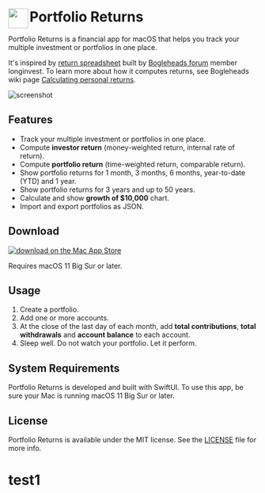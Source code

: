 # Portfolio Returns <img src="Shared/Assets.xcassets/AppIcon.appiconset/icon_256x256.png" style="width: 40px;" align="left">

Portfolio Returns is a financial app for macOS that helps you track your multiple investment or portfolios in one place.

It's inspired by [return spreadsheet](https://www.bogleheads.org/forum/viewtopic.php?f=10&t=150025) built by [Bogleheads forum](https://www.bogleheads.org/forum/index.php) member longinvest.
To learn more about how it computes returns, see Bogleheads wiki page [Calculating personal returns](https://www.bogleheads.org/wiki/Calculating_personal_returns).

![screenshot](returns.png)

## Features

* Track your multiple investment or portfolios in one place.
* Compute **investor return** (money-weighted return, internal rate of return).
* Compute **portfolio return** (time-weighted return, comparable return).
* Show portfolio returns for 1 month, 3 months, 6 months, year-to-date (YTD) and 1 year.
* Show portfolio returns for 3 years and up to 50 years.
* Calculate and show **growth of $10,000** chart.
* Import and export portfolios as JSON.

## Download

[![download on the Mac App Store](badge-download-on-the-mac-app-store.svg)](https://apps.apple.com/app/id1593819081)

Requires macOS 11 Big Sur or later.

## Usage

1. Create a portfolio.
1. Add one or more accounts.
1. At the close of the last day of each month, add **total contributions**, **total withdrawals** and **account balance** to each account.
1. Sleep well. Do not watch your portfolio. Let it perform.


## System Requirements

Portfolio Returns is developed and built with SwiftUI.
To use this app, be sure your Mac is running macOS 11 Big Sur or later.

## License

Portfolio Returns is available under the MIT license. See the [LICENSE](LICENSE) file for more info.

# test1
